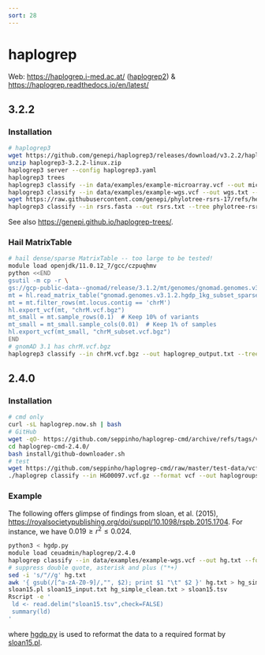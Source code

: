 ```yaml
---
sort: 28
---
```


# haplogrep

Web: <https://haplogrep.i-med.ac.at/> ([haplogrep2](https://haplogrep.i-med.ac.at/haplogrep2/index.html)) & <https://haplogrep.readthedocs.io/en/latest/>

## 3.2.2

### Installation

```bash
# haplogrep3
wget https://github.com/genepi/haplogrep3/releases/download/v3.2.2/haplogrep3-3.2.2-linux.zip
unzip haplogrep3-3.2.2-linux.zip
haplogrep3 server --config haplogrep3.yaml
haplogrep3 trees
haplogrep3 classify --in data/examples/example-microarray.vcf --out microarray.txt --tree=phylotree-rsrs@17.0
haplogrep3 classify --in data/examples/example-wgs.vcf --out wgs.txt --tree=phylotree-rsrs@17.0
wget https://raw.githubusercontent.com/genepi/phylotree-rsrs-17/refs/heads/main/src/rsrs.fasta
haplogrep3 classify --in rsrs.fasta --out rsrs.txt --tree phylotree-rsrs@17.0
```

See also <https://genepi.github.io/haplogrep-trees/>.

### Hail MatrixTable

```bash
# hail dense/sparse MatrixTable -- too large to be tested!
module load openjdk/11.0.12_7/gcc/czpuqhmv
python <<END
gsutil -m cp -r \
gs://gcp-public-data--gnomad/release/3.1.2/mt/genomes/gnomad.genomes.v3.1.2.hgdp_1kg_subset_sparse.mt .
mt = hl.read_matrix_table("gnomad.genomes.v3.1.2.hgdp_1kg_subset_sparse.mt")
mt = mt.filter_rows(mt.locus.contig == 'chrM')
hl.export_vcf(mt, "chrM.vcf.bgz")
mt_small = mt.sample_rows(0.1)  # Keep 10% of variants
mt_small = mt_small.sample_cols(0.01)  # Keep 1% of samples
hl.export_vcf(mt_small, "chrM_subset.vcf.bgz")
END
# gnomAD 3.1 has chrM.vcf.bgz
haplogrep3 classify --in chrM.vcf.bgz --out haplogrep_output.txt --tree phylotree-rsrs@17.0
```

## 2.4.0

### Installation

```bash
# cmd only
curl -sL haplogrep.now.sh | bash
# GitHub
wget -qO- https://github.com/seppinho/haplogrep-cmd/archive/refs/tags/v2.4.0.tar.gz | tar xfz -
cd haplogrep-cmd-2.4.0/
bash install/github-downloader.sh
# test
wget https://github.com/seppinho/haplogrep-cmd/raw/master/test-data/vcf/HG00097.vcf.gz
./haplogrep classify --in HG00097.vcf.gz --format vcf --out haplogroups.txt
```

### Example

The following offers glimpse of findings from sloan, et al. (2015), <https://royalsocietypublishing.org/doi/suppl/10.1098/rspb.2015.1704>. For instance, we have $0.019 \ge r^2 \le 0.024$.

```bash
python3 < hgdp.py
module load ceuadmin/haplogrep/2.4.0
haplogrep classify --in data/examples/example-wgs.vcf --out hg.txt --format=vcf
# suppress double quote, asterisk and plus ("*+)
sed -i 's/"//g' hg.txt
awk '{ gsub(/[^a-zA-Z0-9]/,"", $2); print $1 "\t" $2 }' hg.txt > hg_simple_clean.txt
sloan15.pl sloan15_input.txt hg_simple_clean.txt > sloan15.tsv
Rscript -e '
 ld <- read.delim("sloan15.tsv",check=FALSE)
 summary(ld)
'
```

where [hgdp.py](files/hgdp.py) is used to reformat the data to a required format by [sloan15.pl](files/sloan15.pl).
